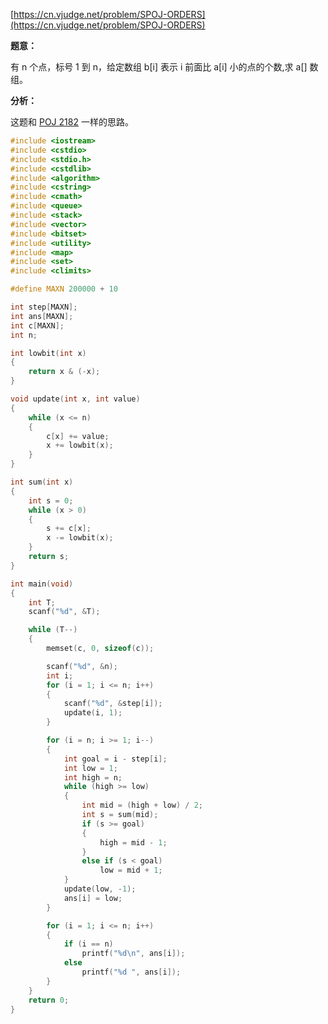 [https://cn.vjudge.net/problem/SPOJ-ORDERS](https://cn.vjudge.net/problem/SPOJ-ORDERS)

**题意：**

有 n 个点，标号 1 到 n，给定数组 b[i] 表示 i 前面比 a[i] 小的点的个数,求 a[] 数组。

**分析：**

这题和 [POJ 2182](https://github.com/Hapoa/Accepted/blob/master/24%20-%20%E6%A0%91%E7%8A%B6%E6%95%B0%E7%BB%84/004%20-%20POJ%202182.md) 一样的思路。

```c++
#include <iostream>
#include <cstdio>
#include <stdio.h>
#include <cstdlib>
#include <algorithm>
#include <cstring>
#include <cmath>
#include <queue>
#include <stack>
#include <vector>
#include <bitset>
#include <utility>
#include <map>
#include <set>
#include <climits>

#define MAXN 200000 + 10

int step[MAXN];
int ans[MAXN];
int c[MAXN];
int n;

int lowbit(int x)
{
	return x & (-x);
}

void update(int x, int value)
{
	while (x <= n)
	{
		c[x] += value;
		x += lowbit(x);
	}
}

int sum(int x)
{
	int s = 0;
	while (x > 0)
	{
		s += c[x];
		x -= lowbit(x);
	}
	return s;
}

int main(void)
{
	int T;
	scanf("%d", &T);

	while (T--)
	{
		memset(c, 0, sizeof(c));

		scanf("%d", &n);
		int i;
		for (i = 1; i <= n; i++)
		{
			scanf("%d", &step[i]);
			update(i, 1);
		}

		for (i = n; i >= 1; i--)
		{
			int goal = i - step[i];
			int low = 1;
			int high = n;
			while (high >= low)
			{
				int mid = (high + low) / 2;
				int s = sum(mid);
				if (s >= goal)
				{
					high = mid - 1;
				}
				else if (s < goal)
					low = mid + 1;
			}
			update(low, -1);
			ans[i] = low;
		}

		for (i = 1; i <= n; i++)
		{
			if (i == n)
				printf("%d\n", ans[i]);
			else
				printf("%d ", ans[i]);
		}
	}
	return 0;
}
```
